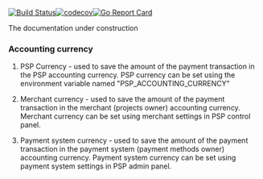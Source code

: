 [![Build Status](https://travis-ci.org/ProtocolONE/p1pay.api.svg?branch=master)](https://travis-ci.org/ProtocolONE/p1pay.api)[![codecov](https://codecov.io/gh/ProtocolONE/p1pay.api/branch/master/graph/badge.svg)](https://codecov.io/gh/ProtocolONE/p1pay.api)[![Go Report Card](https://goreportcard.com/badge/github.com/ProtocolONE/p1pay.api)](https://goreportcard.com/report/github.com/ProtocolONE/p1pay.api)

The documentation under construction

### Accounting currency

1. PSP Currency - used to save the amount of the payment transaction in the PSP accounting currency. PSP currency can 
be set using the environment variable named "PSP_ACCOUNTING_CURRENCY"

2. Merchant currency -  used to save the amount of the payment transaction in the merchant (projects owner) accounting 
currency. Merchant currency can be set using merchant settings in PSP control panel.

3. Payment system currency - used to save the amount of the payment transaction in the payment system (payment methods 
owner) accounting currency. Payment system currency can be set using payment system settings in PSP admin panel.
